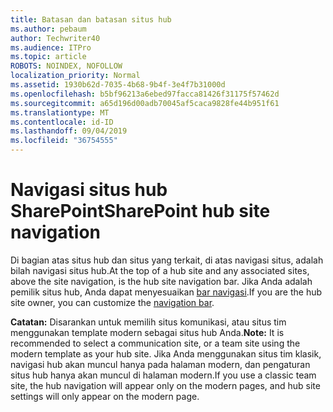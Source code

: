```yaml
---
title: Batasan dan batasan situs hub
ms.author: pebaum
author: Techwriter40
ms.audience: ITPro
ms.topic: article
ROBOTS: NOINDEX, NOFOLLOW
localization_priority: Normal
ms.assetid: 1930b62d-7035-4b68-9b4f-3e4f7b31000d
ms.openlocfilehash: b5bf96213a6ebed97facca81426f31175f57462d
ms.sourcegitcommit: a65d196d00adb70045af5caca9828fe44b951f61
ms.translationtype: MT
ms.contentlocale: id-ID
ms.lasthandoff: 09/04/2019
ms.locfileid: "36754555"
---
```

# <a name="sharepoint-hub-site-navigation"></a><span data-ttu-id="c2764-102">Navigasi situs hub SharePoint</span><span class="sxs-lookup"><span data-stu-id="c2764-102">SharePoint hub site navigation</span></span>

<span data-ttu-id="c2764-103">Di bagian atas situs hub dan situs yang terkait, di atas navigasi situs, adalah bilah navigasi situs hub.</span><span class="sxs-lookup"><span data-stu-id="c2764-103">At the top of a hub site and any associated sites, above the site navigation, is the hub site navigation bar.</span></span> <span data-ttu-id="c2764-104">Jika Anda adalah pemilik situs hub, Anda dapat menyesuaikan [bar navigasi](https://support.office.com/article/customize-the-navigation-on-your-sharepoint-site-3cd61ae7-a9ed-4e1e-bf6d-4655f0bf25ca#hubnav).</span><span class="sxs-lookup"><span data-stu-id="c2764-104">If you are the hub site owner, you can customize the [navigation bar](https://support.office.com/article/customize-the-navigation-on-your-sharepoint-site-3cd61ae7-a9ed-4e1e-bf6d-4655f0bf25ca#hubnav).</span></span> 

<span data-ttu-id="c2764-105">**Catatan:** Disarankan untuk memilih situs komunikasi, atau situs tim menggunakan template modern sebagai situs hub Anda.</span><span class="sxs-lookup"><span data-stu-id="c2764-105">**Note:** It is recommended to select a communication site, or a team site using the modern template as your hub site.</span></span> <span data-ttu-id="c2764-106">Jika Anda menggunakan situs tim klasik, navigasi hub akan muncul hanya pada halaman modern, dan pengaturan situs hub hanya akan muncul di halaman modern.</span><span class="sxs-lookup"><span data-stu-id="c2764-106">If you use a classic team site, the hub navigation will appear only on the modern pages, and hub site settings will only appear on the modern page.</span></span> 


